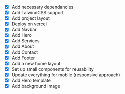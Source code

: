 - [x] Add necessary dependancies
- [x] Add TalwindCSS support
- [x] Add project layout
- [x] Deploy on vercel
- [x] Add Navbar
- [x] Add Hero
- [x] Add Services
- [x] Add About
- [x] Add Contact
- [x] Add Footer
- [x] Add a new home layout
- [x] Set up small components for reusability
- [x] Update everything for mobile (responsive approach)
- [x] Add Hero template
- [x] Add background image
